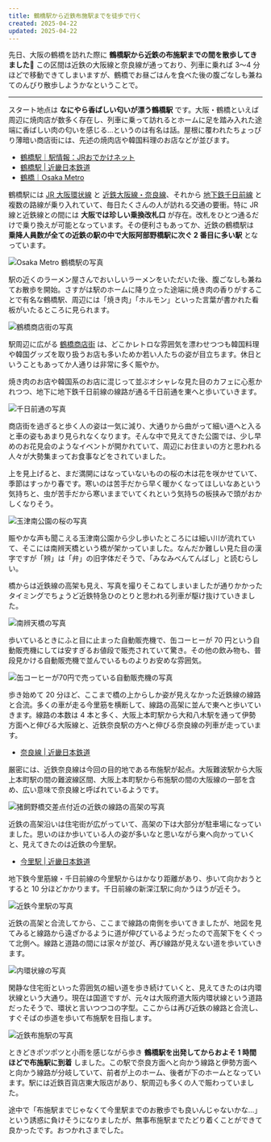 ```yaml
---
title: 鶴橋駅から近鉄布施駅までを徒歩で行く
created: 2025-04-22
updated: 2025-04-22
---
```


先日、大阪の鶴橋を訪れた際に **鶴橋駅から近鉄の布施駅までの間を散歩してきました🚶** この区間は近鉄の大阪線と奈良線が通っており、列車に乗れば 3～4 分ほどで移動できてしまいますが、鶴橋でお昼ごはんを食べた後の腹ごなしも兼ねてのんびり散歩しようかなということで。

---

スタート地点は **なにやら香ばしい匂いが漂う鶴橋駅** です。大阪・鶴橋といえば周辺に焼肉店が数多く存在し、列車に乗って訪れるとホームに足を踏み入れた途端に香ばしい肉の匂いを感じる…というのは有名は話。屋根に覆われたちょっぴり薄暗い商店街には、先述の焼肉店や韓国料理のお店などが並びます。

- [鶴橋駅｜駅情報：JRおでかけネット](https://www.jr-odekake.net/eki/top?id=0610508)
- [鶴橋駅 | 近畿日本鉄道](https://www.kintetsu.co.jp/station/station_info/station02006.html)
- [鶴橋｜Osaka Metro](https://subway.osakametro.co.jp/station_guide/S/s19/)

鶴橋駅には [JR 大阪環状線](https://www.jr-odekake.net/eki/top?id=0610508) と [近鉄大阪線・奈良線](https://www.kintetsu.co.jp/station/station_info/station02006.html)、それから [地下鉄千日前線](https://subway.osakametro.co.jp/station_guide/S/s19/) と複数の路線が乗り入れていて、毎日たくさんの人が訪れる交通の要衝。特に JR 線と近鉄線との間には **大阪では珍しい乗換改札口** が存在。改札をひとつ通るだけで乗り換えが可能となっています。その便利さもあってか、近鉄の鶴橋駅は **乗降人員数が全ての近鉄の駅の中で大阪阿部野橋駅に次ぐ 2 番目に多い駅** となっています。

![Osaka Metro 鶴橋駅の写真](c4f136fd-1282-4921-215a-59c6a4714d00)

駅の近くのラーメン屋さんでおいしいラーメンをいただいた後、腹ごなしも兼ねてお散歩を開始。さすがは駅のホームに降り立った途端に焼き肉の香りがすることで有名な鶴橋駅、周辺には「焼き肉」「ホルモン」といった言葉が書かれた看板がいたるところに見られます。

![鶴橋商店街の写真](8140a253-adac-402b-f682-67735d833e00)

駅周辺に広がる [鶴橋商店街](https://tsurushin.com/) は、どこかレトロな雰囲気を漂わせつつも韓国料理や韓国グッズを取り扱うお店も多いためか若い人たちの姿が目立ちます。休日ということもあってか人通りは非常に多く賑やか。

焼き肉のお店や韓国系のお店に混じって並ぶオシャレな見た目のカフェに心惹かれつつ、地下に地下鉄千日前線の線路が通る千日前通を東へと歩いていきます。

![千日前通の写真](7f9a670b-8a9a-41f4-edbd-b1f890451600)

商店街を過ぎると歩く人の姿は一気に減り、大通りから曲がって細い道へと入ると車の姿もあまり見られなくなります。そんな中で見えてきた公園では、少し早めのお花見会のようなイベントが開かれていて、周辺にお住まいの方と思われる人々が大勢集まってお食事などをされていました。

上を見上げると、まだ満開にはなっていないものの桜の木は花を咲かせていて、季節はすっかり春です。寒いのは苦手だから早く暖かくなってほしいなあという気持ちと、虫が苦手だから寒いままでいてくれという気持ちの板挟みで頭がおかしくなりそう。

![玉津南公園の桜の写真](e4acb253-315c-4f05-ea7e-93ee68ef9600)

賑やかな声も聞こえる玉津南公園から少し歩いたところには細い川が流れていて、そこには南辨天橋という橋が架かっていました。なんだか難しい見た目の漢字ですが「辨」は「弁」の旧字体だそうで、「みなみべんてんばし」と読むらしい。

橋からは近鉄線の高架も見え、写真を撮りそこねてしまいましたが通りかかったタイミングでちょうど近鉄特急ひのとりと思われる列車が駆け抜けていきました。

![南辨天橋の写真](49f13609-c35f-4495-17c3-aa79a4816500)

歩いているときにふと目に止まった自動販売機で、缶コーヒーが 70 円という自動販売機にしては安すぎるお値段で販売されていて驚き。その他の飲み物も、普段見かける自動販売機で並んでいるものよりお安めな雰囲気。

![缶コーヒーが70円で売っている自動販売機の写真](0ed5dbda-a7cc-49bc-661c-2c1b7c16f500)

歩き始めて 20 分ほど、ここまで橋の上からしか姿が見えなかった近鉄線の線路と合流。多くの車が走る今里筋を横断して、線路の高架に並んで東へと歩いていきます。線路の本数は 4 本と多く、大阪上本町駅から大和八木駅を通って伊勢方面へと伸びる大阪線と、近鉄奈良駅の方へと伸びる奈良線の列車が走っています。

- [奈良線 | 近畿日本鉄道](https://www.kintetsu.jp/kouhou/Rireki/A40001.html)

厳密には、近鉄奈良線は今回の目的地である布施駅が起点。大阪難波駅から大阪上本町駅の間の難波線区間、大阪上本町駅から布施駅の間の大阪線の一部を含め、広い意味で奈良線と呼ばれているようです。

![猪飼野橋交差点付近の近鉄の線路の高架の写真](dd07404c-afbe-4f60-abae-000386878500)

近鉄の高架沿いは住宅街が広がっていて、高架の下は大部分が駐車場になっていました。思いのほか歩いている人の姿が多いなと思いながら東へ向かっていくと、見えてきたのは近鉄の今里駅。

- [今里駅 | 近畿日本鉄道](https://www.kintetsu.co.jp/station/station_info/station02007.html)

地下鉄今里筋線・千日前線の今里駅からはかなり距離があり、歩いて向かおうとすると 10 分ほどかかります。千日前線の新深江駅に向かうほうが近そう。

![近鉄今里駅の写真](56e588cf-8efd-4909-4cfc-3d145f8cc300)

近鉄の高架と合流してから、ここまで線路の南側を歩いてきましたが、地図を見てみると線路から遠ざかるように道が伸びているようだったので高架下をくぐって北側へ。線路と道路の間には家々が並び、再び線路が見えない道を歩いていきます。

![内環状線の写真](61cc309a-d208-4fbd-34aa-257b1881ab00)

閑静な住宅街といった雰囲気の細い道を歩き続けていくと、見えてきたのは内環状線という大通り。現在は国道ですが、元々は大阪府道大阪内環状線という道路だったそうで、環状と言いつつコの字型。ここからは再び近鉄の線路と合流し、すぐそばの歩道を歩いて布施駅を目指します。

![近鉄布施駅の写真](5bb8528c-7ca7-4a88-32dc-1cafc7791300)

ときどきポツポツと小雨を感じながら歩き **鶴橋駅を出発してからおよそ 1 時間ほどで布施駅に到着** しました。この駅で奈良方面へと向かう線路と伊勢方面へと向かう線路が分岐していて、前者が上のホーム、後者が下のホームとなっています。駅には近鉄百貨店東大阪店があり、駅周辺も多くの人で賑わっていました。

途中で「布施駅までじゃなくて今里駅までのお散歩でも良いんじゃないかな…」という誘惑に負けそうになりましたが、無事布施駅までたどり着くことができて良かったです。おつかれさまでした。

